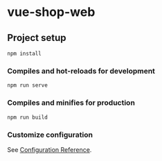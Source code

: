 # vue-shop-web

## Project setup
```
npm install
```

### Compiles and hot-reloads for development
```
npm run serve
```

### Compiles and minifies for production
```
npm run build
```

### Customize configuration
See [Configuration Reference](https://cli.vuejs.org/config/).

<!-- 
IssuerId int 作者ID
IssuerName varchar(20) 作者名称
Title varchar(45) 文章标题
Content text 文章内容
LianJie varchar(255) 资源链接
Price int 价格
CateNum varchar(10) 分类编号
CateName varchar(10) 分类名称
Tags varchar(255) 标签 
Brief varchar(255) 简介
CreateTime varchar(18) 创建时间
 -->


<!-- 
CateName varchar(10) 
FirstImgUrl varchar(255) 
ReTime varchar(18)
 -->

 <!-- 
 cate string 文章分类
mark string 搜索关键词
pagnum int 分页页数
pagsize int 分页大小
 -->

 <!-- 
 data:array<article> 
ArticleId int 文章ID
IssuerId int 作者ID
IssuerName varchar(20) 作者名称
Title varchar(45) 文章标题
Views int 浏览量
Likes int 点赞量
Comments int 评论量
Grade int 评分
BuyNum int 购买数量
Price int 价格
CateNum varchar(10) 分类编号 
CateName varchar(10) 分类名称
Tags varchar(255) 标签
FirstImgUrl varchar(255) 第一张图片路径
Brief varchar(255) 简介
ArticleState tinyint 文章状态 0草稿、1待审核、2成功、3失败、4删除
CreateTime varchar(18) 创建时间
ReTime varchar(18) 修改时间
  -->


  <!-- 
  data:array<order> 
OrderId int 购买记录ID
SellerId int 卖家ID
BuyerId int 买家ID
ArticleId int 文章ID
price int 文章价格
Title varchar(45) 文章标题
CreateTime varchar(18) 
ReTime varchar(18)
   -->

<!-- 
IssuerId int 作者ID
IssuerName varchar(20) 作者名称
Title varchar(45) 文章标题
Content text 文章内容
LianJie varchar(255) 资源链接
Price int 价格
CateNum varchar(10) 分类编号
CateName varchar(10) 分类名称
Tags varchar(255) 标签 
Brief varchar(255) 简介
 -->

 <!-- 
 CommentId int AI PK 
ArticleId int 
FromId int 
ToId int 
HasReply tinyint 
CommentContent varchar(255) 
Likes int 
CommentType tinyint 
CreateTime varchar(18) 
ReTime varchar(18) 
OnId int
  -->

<!-- 
ArticleId int 文章ID
FromId int 评论者ID
ToId int 被评论者ID
CommentContent varchar(255) 评论内容
CommentType tinyint 评论为0、回复为1、删除为2
CreateTime varchar(18) 
OnId int 在哪个评论下
FromName varchar(20) 
ToName varchar(20)
 -->


<!-- 

FollowerId int PK 
WriterId int 
WriterName varchar(20) 
FollowState tinyint 
CreateTime varchar(18) 
ReTime varchar(18)
 -->


 <!-- UserId int AI PK 
Username varchar(20) 
Password varchar(255) 
Integral int 
Email varchar(30) 
Phone varchar(20) 
Brief varchar(255) -->
 
<!-- data:array<note> 
NoteId int 记录ID
userId int 用户ID
WriterId int 作者ID
WriterName varchar(20) 作者名
ArticleId int 文章ID
Title varchar(45) 文章标题
NoteType tinyint 记录类型，0历史，1收藏，2购买,3删除
CateNum varchar(10) 分类编号
CateName varchar(10) 分类名称
CreateTime varchar(18) 
ReTime varchar(18) -->


<!-- 
ArticleId int 
FromId int 
ToId int 
HasReply tinyint 
CommentContent varchar(255) 
Likes int 
CommentType tinyint 
CreateTime varchar(18) 
ReTime varchar(18) 
OnId int 
FromName varchar(20) 
ToName varchar(20)
 -->


 <!-- 
 FollowerId int PK 
WriterId int 
WriterName varchar(20) 
FollowState tinyint 
CreateTime varchar(18) 
ReTime varchar(18) -->


<!-- 
Email varchar(30) 邮箱 
Phone varchar(20) 手机号
Brief varchar(255) 简介
UserId int 用户ID 
 -->


